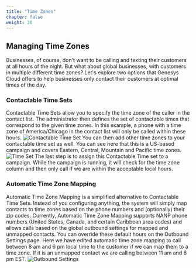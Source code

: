 ```yaml
---
title: "Time Zones"
chapter: false
weight: 30
---
```


## Managing Time Zones
Businesses, of course, don't want to be calling and texting their customers at all hours of the night. But what about global businesses, with customers in multiple different time zones? Let's explore two options that Genesys Cloud offers to help businesses only contact their customers at optimal times of the day. 

### Contactable Time Sets
Contactable Time Sets allow you to specify the time zone of the caller in the contact list. The administrator then defines the set of contactable times that correspond to the given time zones. In this example, a phone with a time zone of America/Chicago in the contact list will only be called within these hours.
![Contactable Time Set](/images/contactableTimeSet.jpg)
You can then add other time zones to your contactable time set as well. You can see here that this is a US-based campaign and covers Eastern, Central, Mountain and Pacific time zones.
![Time Set](/images/timeSet.jpg)
The last step is to assign this Contactable Time set to a campaign. While the campaign is running, it will check for the time zone column and then only call if we are within the acceptable local hours. 

### Automatic Time Zone Mapping
Automatic Time Zone Mapping is a simplified alternative to Contactable Time Sets. Instead of you configuring anything, the system will simply map contacts to time zones based on the phone numbers and (optionally) their zip codes. Currently, Automatic Time Zone Mapping supports NANP phone numbers (United States, Canada, and certain Caribbean area codes) and allows calls based on the global outbound settings for mapped and unmapped contacts. You can override these default hours on the Outbound Settings page. Here we have edited automatic time zone mapping to call between 8 am and 6 pm local time to the customer if we can map them to a time zone. If it is an unmapped contact we are calling between 11 am and 6 pm EST.
![Outbound Settings](/images/outboundSettingsv2.jpg)


 